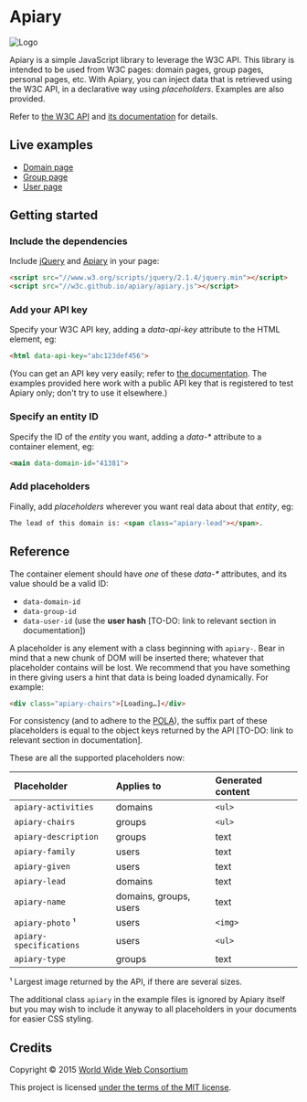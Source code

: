 
# Apiary

![Logo](https://w3c.github.io/apiary/logo.svg)

Apiary is a simple JavaScript library to leverage the W3C API.
This library is intended to be used from W3C pages: domain pages, group pages, personal pages, etc.
With Apiary, you can inject data that is retrieved using the W3C API, in a declarative way using *placeholders*.
Examples are also provided.

Refer to [the W3C API](https://github.com/w3c/w3c-api) and [its documentation](https://w3c.github.io/w3c-api/) for details.

## Live examples

* [Domain page](https://w3c.github.io/apiary/examples/domain.html)
* [Group page](https://w3c.github.io/apiary/examples/group.html)
* [User page](https://w3c.github.io/apiary/examples/user.html)

## Getting started

### Include the dependencies

Include [jQuery](http://jquery.com/) and [Apiary](apiary.js) in your page:  
```html
<script src="//www.w3.org/scripts/jquery/2.1.4/jquery.min"></script>
<script src="//w3c.github.io/apiary/apiary.js"></script>
```

### Add your API key

Specify your W3C API key, adding a *data-api-key* attribute to the HTML element, eg:  
```html
<html data-api-key="abc123def456">
```
(You can get an API key very easily; refer to [the documentation](https://w3c.github.io/w3c-api/#apikeys).
The examples provided here work with a public API key that is registered to test Apiary only; don't try to use it elsewhere.)

### Specify an entity ID

Specify the ID of the *entity* you want, adding a *data-&#42;* attribute to a container element, eg:  
```html
<main data-domain-id="41381">
```

### Add placeholders

Finally, add *placeholders* wherever you want real data about that *entity*, eg:  
```html
The lead of this domain is: <span class="apiary-lead"></span>.
```

## Reference

The container element should have *one* of these *data-&#42;* attributes, and its value should be a valid ID:
* `data-domain-id`
* `data-group-id`
* `data-user-id` (use the **user hash** \[TO-DO: link to relevant section in documentation\])

A placeholder is any element with a class beginning with `apiary-`.
Bear in mind that a new chunk of DOM will be inserted there; whatever that placeholder contains will be lost.
We recommend that you have something in there giving users a hint that data is being loaded dynamically.
For example:
```html
<div class="apiary-chairs">[Loading…]</div>
```

For consistency (and to adhere to the [POLA](https://en.wikipedia.org/wiki/Principle_of_least_astonishment)),
the suffix part of these placeholders is equal to the object keys returned by the API \[TO-DO: link to relevant section in documentation\].

These are all the supported placeholders now:

Placeholder             | Applies to             | Generated content
:-----------------------|:-----------------------|:-----------------
`apiary-activities`     | domains                | `<ul>`
`apiary-chairs`         | groups                 | `<ul>`
`apiary-description`    | groups                 | text
`apiary-family`         | users                  | text
`apiary-given`          | users                  | text
`apiary-lead`           | domains                | text
`apiary-name`           | domains, groups, users | text
`apiary-photo` ¹        | users                  | `<img>`
`apiary-specifications` | users                  | `<ul>`
`apiary-type`           | groups                 | text

¹ Largest image returned by the API, if there are several sizes.

The additional class `apiary` in the example files is ignored by Apiary itself but you may wish to include it anyway to all placeholders in your documents for easier CSS styling.

## Credits

Copyright © 2015 [World Wide Web Consortium](http://www.w3.org/)

This project is licensed [under the terms of the MIT license](LICENSE.md).

